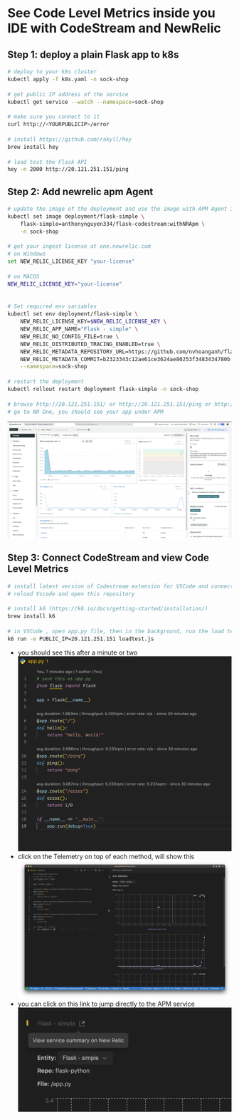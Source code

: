 # See Code Level Metrics inside you IDE with CodeStream and NewRelic

## Step 1: deploy a plain Flask app to k8s

```bash
# deploy to your k8s cluster
kubectl apply -f k8s.yaml -n sock-shop

# get public IP address of the service
kubectl get service --watch --namespace=sock-shop

# make sure you connect to it
curl http://<YOURPUBLICIP>/error

# install https://github.com/rakyll/hey
brew install hey

# load test the Flask API
hey -n 2000 http://20.121.251.151/ping
```

## Step 2: Add newrelic apm Agent

```bash
# update the image of the deployment and use the image with APM Agent installed
kubectl set image deployment/flask-simple \
    flask-simple=anthonynguyen334/flask-codestream:withNRApm \
    -n sock-shop

# get your ingest license at one.newrelic.com
# on Windows
set NEW_RELIC_LICENSE_KEY "your-license"

# on MACOS
NEW_RELIC_LICENSE_KEY="your-license"


# Set required env variables
kubectl set env deployment/flask-simple \
    NEW_RELIC_LICENSE_KEY=$NEW_RELIC_LICENSE_KEY \
    NEW_RELIC_APP_NAME="Flask - simple" \
    NEW_RELIC_NO_CONFIG_FILE=true \
    NEW_RELIC_DISTRIBUTED_TRACING_ENABLED=true \
    NEW_RELIC_METADATA_REPOSITORY_URL=https://github.com/nvhoanganh/flask-python.git \
    NEW_RELIC_METADATA_COMMIT=b2323343c12ae61ce3624ae80253f3483434780b \
    --namespace=sock-shop

# restart the deployment
kubectl rollout restart deployment flask-simple -n sock-shop

# browse http://20.121.251.151/ or http://20.121.251.151/ping or http://20.121.251.151/error
# go to NR One, you should see your app under APM
```

![](2022-04-29-12-29-24.png)

## Step 3: Connect CodeStream and view Code Level Metrics

```bash
# install latest version of Codestream extension for VSCode and connect to NR One using User key
# reload Vscode and open this repository

# install k6 (https://k6.io/docs/getting-started/installation/)
brew install k6

# in VSCode , open app.py file, then in the background, run the load tests
k6 run -e PUBLIC_IP=20.121.251.151 loadtest.js
```

-   you should see this after a minute or two
    ![](2022-04-29-12-34-42.png)
-   click on the Telemetry on top of each method, will show this
    ![](2022-04-29-12-39-54.png)
-   you can click on this link to jump directly to the APM service
    ![](2022-04-29-12-41-09.png)
